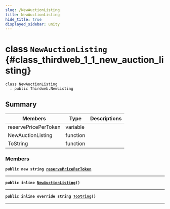 ```yaml
---
slug: /NewAuctionListing
title: NewAuctionListing
hide_title: true
displayed_sidebar: unity
---
```


# class `NewAuctionListing` {#class_thirdweb_1_1_new_auction_listing}

```
class NewAuctionListing
  : public Thirdweb.NewListing
```

## Summary

| Members              | Type     | Descriptions |
| -------------------- | -------- | ------------ |
| reservePricePerToken | variable |              |
| NewAuctionListing    | function |              |
| ToString             | function |              |

### Members

**`public new string `[`reservePricePerToken`](#class_thirdweb_1_1_new_auction_listing_1ac604e20179a38181fa0de9fa096940b9)**

---

**`public inline `[`NewAuctionListing`](#class_thirdweb_1_1_new_auction_listing_1ad8ffdb87aff68042e7b16f4b77c096d7)`()`**

---

**`public inline override string `[`ToString`](#class_thirdweb_1_1_new_auction_listing_1aa71f22596d8acc64a4a140fd1f18e2f2)`()`**

---
